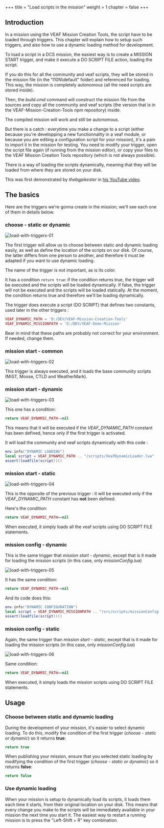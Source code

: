 +++
title = "Load scripts in the mission"
weight = 1
chapter = false
+++

## Introduction

In a mission using the VEAF Mission Creation Tools, the script have to be loaded through triggers.
This chapter will explain how to setup such triggers, and also how to use a dynamic loading method for development.

To load a script in a DCS mission, the easiest way is to create a MISSION START trigger, and make it execute a DO SCRIPT FILE action, loading the script.

If you do this for all the community and veaf scripts, they will be stored in the mission file (in the "I10N\default" folder) and referenced for loading.
This way, the mission is completely autonomous (all the need scripts are stored inside).

Then, the *build.cmd* command will construct the mission file from the sources and copy all the community and veaf scripts (the version that is in the VEAF-Mission-Creation-Tools npm repository) inside.

The compiled mission will work and still be autonomous.

But there is a catch : everytime you make a change to a script (either because you're developping a new functionnality in a veaf module, or because you are editing a configuration script for your mission), it's a pain to import it in the mission for testing. You need to modify your trigger, open the script file again (if running from the mission editor), or copy your files to the VEAF Mission Creation Tools repository (which is not always possible).

There is a way of loading the scripts dynamically, meaning that they will be loaded from where they are stored on your disk.

This was first demonstrated by *thebgpikester* in [his YouTube video](https://www.youtube.com/watch?v=BMKBXjjKiDI).

## The basics

Here are the triggers we're gonna create in the mission; we'll see each one of them in details below.

### choose - static or dynamic

![load-with-triggers-01](/VEAF-Mission-Creation-Tools/images/load-with-triggers-01.png?raw=true "load-with-triggers-01")

The first trigger will allow us to choose between static and dynamic loading easily, as well as define the location of the scripts on our disk. Of course, the latter differs from one person to another, and therefore it must be adapted if you want to use dynamic loading.

The name of the trigger is not important, as is its color.

It has a condition ```return true```: if the condition returns true, the trigger will be executed and the scripts will be loaded dynamically. If false, the trigger will not be executed and the scripts will be loaded statically.
At the moment, the condition returns true and therefore we'll be loading dynamically.

The trigger does execute a script (DO SCRIPT) that defines two constants, used later in the other triggers :

```lua
VEAF_DYNAMIC_PATH = 'D:/DEV/VEAF-Mission-Creation-Tools'
VEAF_DYNAMIC_MISSIONPATH = 'D:/DEV/VEAF-Demo-Mission'
```

Bear in mind that these paths are probably not correct for your environment. If needed, change them.

### mission start - common

![load-with-triggers-02](/VEAF-Mission-Creation-Tools/images/load-with-triggers-02.png?raw=true "load-with-triggers-02")

This trigger is always executed, and it loads the base community scripts (MiST, Moose, CTLD and WeatherMark).

### mission start - dynamic

![load-with-triggers-03](/VEAF-Mission-Creation-Tools/images/load-with-triggers-03.png?raw=true "load-with-triggers-03")

This one has a condition:

```lua
return VEAF_DYNAMIC_PATH~=nil
```

This means that it will be executed if the *VEAF_DYNAMIC_PATH* constant has been defined, hence only if the first trigger is activated.

It will load the community and veaf scripts dynamically with this code :

```lua
env.info("DYNAMIC LOADING")
local script = VEAF_DYNAMIC_PATH .. "/scripts/VeafDynamicLoader.lua"
assert(loadfile(script))()
```

### mission start - static

![load-with-triggers-04](/VEAF-Mission-Creation-Tools/images/load-with-triggers-04.png?raw=true "load-with-triggers-04")

This is the opposite of the previous trigger : it will be executed only if the *VEAF_DYNAMIC_PATH* constant has **not** been defined.

Here's the condition:

```lua
return VEAF_DYNAMIC_PATH==nil
```

When executed, it simply loads all the veaf scripts using DO SCRIPT FILE statements.

### mission config - dynamic

This is the same trigger that *mission start - dynamic*, except that is it made for loading the mission scripts (in this case, only *missionConfig.lua*)

![load-with-triggers-05](/VEAF-Mission-Creation-Tools/images/load-with-triggers-05.png?raw=true "load-with-triggers-05")

It has the same condition:

```lua
return VEAF_DYNAMIC_PATH~=nil
```

And its code does this:

```lua
env.info("DYNAMIC CONFIGURATION")
local script = VEAF_DYNAMIC_MISSIONPATH .. "/src/scripts/missionConfig.lua"
assert(loadfile(script))()
```

### mission config - static

Again, the same trigger than *mission start - static*, except that is it made for loading the mission scripts (in this case, only *missionConfig.lua*)

![load-with-triggers-06](/VEAF-Mission-Creation-Tools/images/load-with-triggers-06.png?raw=true "load-with-triggers-06")

Same condition:

```lua
return VEAF_DYNAMIC_PATH==nil
```

When executed, it simply loads the mission scripts using DO SCRIPT FILE statements.


## Usage

### Choose between static and dynamic loading

During the development of your mission, it's easier to select dynamic loading.
To do this, modify the condition of the first trigger (*choose - static or dynamic*) so it returns **true**:

```lua
return true
```

When publishing your mission, ensure that you selected static loading by modifying the condition of the first trigger (*choose - static or dynamic*) so it returns **false**:

```lua
return false
```

### Use dynamic loading

When your mission is setup to dynamically load its scripts, it loads them each time it starts, from their original location on your disk.
This means that every change you make to the scripts will be immediately available in your mission the next time you start it.
The easiest way to restart a running mission is to press the "Left-Shift + R" key combination.
